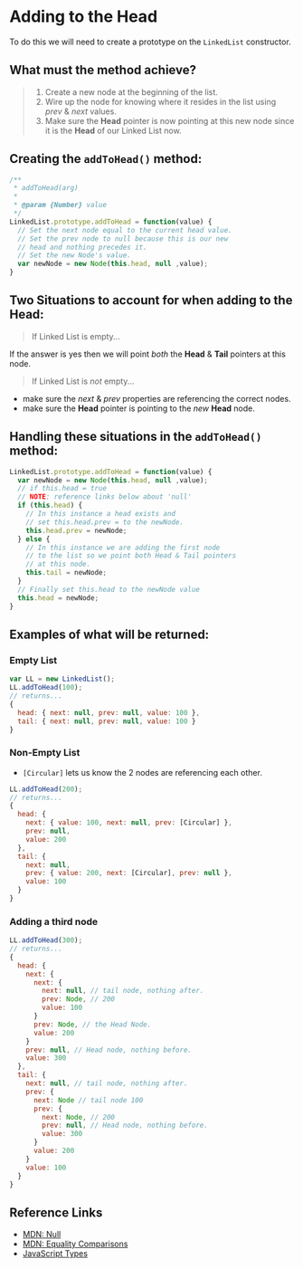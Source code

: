 # Adding to the Head

To do this we will need to create a prototype on the `LinkedList` constructor.

## What must the method achieve?
> 1. Create a new node at the beginning of the list.
> 2. Wire up the node for knowing where it resides in the list using _prev_ & _next_ values.
> 3. Make sure the **Head** pointer is now pointing at this new node since it is the **Head** of our Linked List now.

## Creating the `addToHead()` method:
```javascript
/**
 * addToHead(arg)
 *
 * @param {Number} value
 */
LinkedList.prototype.addToHead = function(value) {
  // Set the next node equal to the current head value.
  // Set the prev node to null because this is our new
  // head and nothing precedes it.
  // Set the new Node's value.
  var newNode = new Node(this.head, null ,value);
}
```

## Two Situations to account for when adding to the Head:

> If Linked List is empty...

If the answer is yes then we will point _both_ the **Head** & **Tail** pointers at this node.

> If Linked List is _not_ empty...

- make sure the _next_ & _prev_ properties are referencing the correct nodes.
- make sure the **Head** pointer is pointing to the _new_ **Head** node.

## Handling these situations in the `addToHead()` method:
```javascript
LinkedList.prototype.addToHead = function(value) {
  var newNode = new Node(this.head, null ,value);
  // if this.head = true
  // NOTE: reference links below about 'null'
  if (this.head) {
    // In this instance a head exists and
    // set this.head.prev = to the newNode.
    this.head.prev = newNode;
  } else {
    // In this instance we are adding the first node
    // to the list so we point both Head & Tail pointers
    // at this node.
    this.tail = newNode;
  }
  // Finally set this.head to the newNode value
  this.head = newNode;
}
```

## Examples of what will be returned:

### Empty List
```javascript
var LL = new LinkedList();
LL.addToHead(100);
// returns...
{
  head: { next: null, prev: null, value: 100 },
  tail: { next: null, prev: null, value: 100 }
}
```
### Non-Empty List
- `[Circular]` lets us know the 2 nodes are referencing each other.
```javascript
LL.addToHead(200);
// returns...
{
  head: {
    next: { value: 100, next: null, prev: [Circular] },
    prev: null,
    value: 200
  },
  tail: {
    next: null,
    prev: { value: 200, next: [Circular], prev: null },
    value: 100
  }
}
```
### Adding a third node
```javascript
LL.addToHead(300);
// returns...
{
  head: {
    next: {
      next: {
        next: null, // tail node, nothing after.
        prev: Node, // 200
        value: 100
      }
      prev: Node, // the Head Node.
      value: 200
    }
    prev: null, // Head node, nothing before.
    value: 300
  },
  tail: {
    next: null, // tail node, nothing after.
    prev: {
      next: Node // tail node 100
      prev: {
        next: Node, // 200
        prev: null, // Head node, nothing before.
        value: 300
      }
      value: 200
    }
    value: 100
  }
}
```

## Reference Links
- [MDN: Null ](https://developer.mozilla.org/en-US/docs/Web/JavaScript/Reference/Global_Objects/null)
- [MDN: Equality Comparisons](https://developer.mozilla.org/en-US/docs/Web/JavaScript/Equality_comparisons_and_sameness)
- [JavaScript Types](http://es5.github.io/#x8.2)
